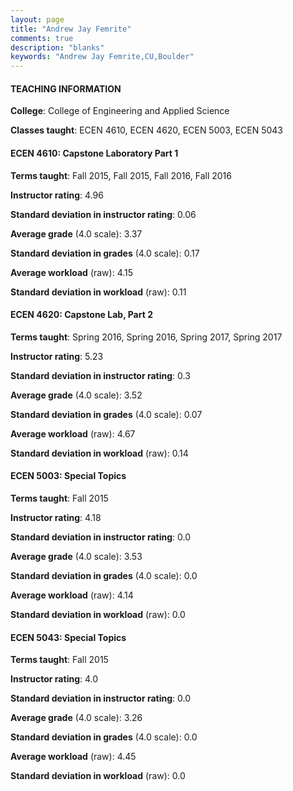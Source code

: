 ```yaml
---
layout: page
title: "Andrew Jay Femrite" 
comments: true
description: "blanks"
keywords: "Andrew Jay Femrite,CU,Boulder"
---
```

<head>
<script src="https://ajax.googleapis.com/ajax/libs/jquery/2.1.3/jquery.min.js"></script>
<script src="https://dl.dropboxusercontent.com/s/pc42nxpaw1ea4o9/highcharts.js?dl=0"></script>
<!-- <script src="../assets/js/highcharts.js"></script> -->
<style type="text/css">@font-face {
	font-family: "Bebas Neue";
	src: url(https://www.filehosting.org/file/details/544349/BebasNeue Regular.otf) format("opentype");
	}
	h1.Bebas { 
		font-family: "Bebas Neue", Verdana, Tahoma;
	}
</style>
</head>
	   
#### TEACHING INFORMATION

**College**: College of Engineering and Applied Science

**Classes taught**: ECEN 4610, ECEN 4620, ECEN 5003, ECEN 5043

#### ECEN 4610: Capstone Laboratory Part 1

**Terms taught**: Fall 2015, Fall 2015, Fall 2016, Fall 2016

**Instructor rating**: 4.96

**Standard deviation in instructor rating**: 0.06

**Average grade** (4.0 scale): 3.37

**Standard deviation in grades** (4.0 scale): 0.17

**Average workload** (raw): 4.15

**Standard deviation in workload** (raw): 0.11

#### ECEN 4620: Capstone Lab, Part 2

**Terms taught**: Spring 2016, Spring 2016, Spring 2017, Spring 2017

**Instructor rating**: 5.23

**Standard deviation in instructor rating**: 0.3

**Average grade** (4.0 scale): 3.52

**Standard deviation in grades** (4.0 scale): 0.07

**Average workload** (raw): 4.67

**Standard deviation in workload** (raw): 0.14

#### ECEN 5003: Special Topics

**Terms taught**: Fall 2015

**Instructor rating**: 4.18

**Standard deviation in instructor rating**: 0.0

**Average grade** (4.0 scale): 3.53

**Standard deviation in grades** (4.0 scale): 0.0

**Average workload** (raw): 4.14

**Standard deviation in workload** (raw): 0.0

#### ECEN 5043: Special Topics

**Terms taught**: Fall 2015

**Instructor rating**: 4.0

**Standard deviation in instructor rating**: 0.0

**Average grade** (4.0 scale): 3.26

**Standard deviation in grades** (4.0 scale): 0.0

**Average workload** (raw): 4.45

**Standard deviation in workload** (raw): 0.0

